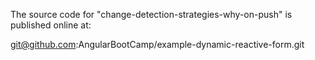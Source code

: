 The source code for "change-detection-strategies-why-on-push" is published online at:

git@github.com:AngularBootCamp/example-dynamic-reactive-form.git
